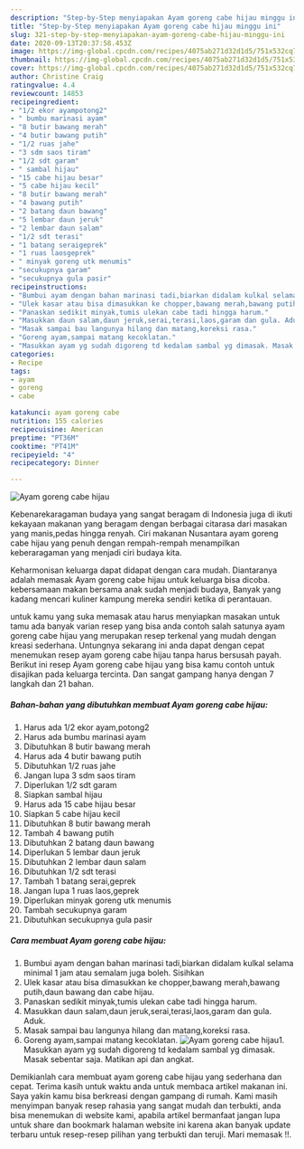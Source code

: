 ```yaml
---
description: "Step-by-Step menyiapakan Ayam goreng cabe hijau minggu ini"
title: "Step-by-Step menyiapakan Ayam goreng cabe hijau minggu ini"
slug: 321-step-by-step-menyiapakan-ayam-goreng-cabe-hijau-minggu-ini
date: 2020-09-13T20:37:58.453Z
image: https://img-global.cpcdn.com/recipes/4075ab271d32d1d5/751x532cq70/ayam-goreng-cabe-hijau-foto-resep-utama.jpg
thumbnail: https://img-global.cpcdn.com/recipes/4075ab271d32d1d5/751x532cq70/ayam-goreng-cabe-hijau-foto-resep-utama.jpg
cover: https://img-global.cpcdn.com/recipes/4075ab271d32d1d5/751x532cq70/ayam-goreng-cabe-hijau-foto-resep-utama.jpg
author: Christine Craig
ratingvalue: 4.4
reviewcount: 14853
recipeingredient:
- "1/2 ekor ayampotong2"
- " bumbu marinasi ayam"
- "8 butir bawang merah"
- "4 butir bawang putih"
- "1/2 ruas jahe"
- "3 sdm saos tiram"
- "1/2 sdt garam"
- " sambal hijau"
- "15 cabe hijau besar"
- "5 cabe hijau kecil"
- "8 butir bawang merah"
- "4 bawang putih"
- "2 batang daun bawang"
- "5 lembar daun jeruk"
- "2 lembar daun salam"
- "1/2 sdt terasi"
- "1 batang seraigeprek"
- "1 ruas laosgeprek"
- " minyak goreng utk menumis"
- "secukupnya garam"
- "secukupnya gula pasir"
recipeinstructions:
- "Bumbui ayam dengan bahan marinasi tadi,biarkan didalam kulkal selama minimal 1 jam atau semalam juga boleh. Sisihkan"
- "Ulek kasar atau bisa dimasukkan ke chopper,bawang merah,bawang putih,daun bawang dan cabe hijau."
- "Panaskan sedikit minyak,tumis ulekan cabe tadi hingga harum."
- "Masukkan daun salam,daun jeruk,serai,terasi,laos,garam dan gula. Aduk."
- "Masak sampai bau langunya hilang dan matang,koreksi rasa."
- "Goreng ayam,sampai matang kecoklatan."
- "Masukkan ayam yg sudah digoreng td kedalam sambal yg dimasak. Masak sebentar saja. Matikan api dan angkat."
categories:
- Recipe
tags:
- ayam
- goreng
- cabe

katakunci: ayam goreng cabe 
nutrition: 155 calories
recipecuisine: American
preptime: "PT36M"
cooktime: "PT41M"
recipeyield: "4"
recipecategory: Dinner

---
```



![Ayam goreng cabe hijau](https://img-global.cpcdn.com/recipes/4075ab271d32d1d5/751x532cq70/ayam-goreng-cabe-hijau-foto-resep-utama.jpg)

Kebenarekaragaman budaya yang sangat beragam di Indonesia juga di ikuti kekayaan makanan yang beragam dengan berbagai citarasa dari masakan yang manis,pedas hingga renyah. Ciri makanan Nusantara ayam goreng cabe hijau yang penuh dengan rempah-rempah menampilkan keberaragaman yang menjadi ciri budaya kita.


Keharmonisan keluarga dapat didapat dengan cara mudah. Diantaranya adalah memasak Ayam goreng cabe hijau untuk keluarga bisa dicoba. kebersamaan makan bersama anak sudah menjadi budaya, Banyak yang kadang mencari kuliner kampung mereka sendiri ketika di perantauan.



untuk kamu yang suka memasak atau harus menyiapkan masakan untuk tamu ada banyak varian resep yang bisa anda contoh salah satunya ayam goreng cabe hijau yang merupakan resep terkenal yang mudah dengan kreasi sederhana. Untungnya sekarang ini anda dapat dengan cepat menemukan resep ayam goreng cabe hijau tanpa harus bersusah payah.
Berikut ini resep Ayam goreng cabe hijau yang bisa kamu contoh untuk disajikan pada keluarga tercinta. Dan sangat gampang hanya dengan 7 langkah dan 21 bahan.


<!--inarticleads1-->

##### Bahan-bahan yang dibutuhkan membuat Ayam goreng cabe hijau:

1. Harus ada 1/2 ekor ayam,potong2
1. Harus ada  bumbu marinasi ayam
1. Dibutuhkan 8 butir bawang merah
1. Harus ada 4 butir bawang putih
1. Dibutuhkan 1/2 ruas jahe
1. Jangan lupa 3 sdm saos tiram
1. Diperlukan 1/2 sdt garam
1. Siapkan  sambal hijau
1. Harus ada 15 cabe hijau besar
1. Siapkan 5 cabe hijau kecil
1. Dibutuhkan 8 butir bawang merah
1. Tambah 4 bawang putih
1. Dibutuhkan 2 batang daun bawang
1. Diperlukan 5 lembar daun jeruk
1. Dibutuhkan 2 lembar daun salam
1. Dibutuhkan 1/2 sdt terasi
1. Tambah 1 batang serai,geprek
1. Jangan lupa 1 ruas laos,geprek
1. Diperlukan  minyak goreng utk menumis
1. Tambah secukupnya garam
1. Dibutuhkan secukupnya gula pasir




<!--inarticleads2-->

##### Cara membuat  Ayam goreng cabe hijau:

1. Bumbui ayam dengan bahan marinasi tadi,biarkan didalam kulkal selama minimal 1 jam atau semalam juga boleh. Sisihkan
1. Ulek kasar atau bisa dimasukkan ke chopper,bawang merah,bawang putih,daun bawang dan cabe hijau.
1. Panaskan sedikit minyak,tumis ulekan cabe tadi hingga harum.
1. Masukkan daun salam,daun jeruk,serai,terasi,laos,garam dan gula. Aduk.
1. Masak sampai bau langunya hilang dan matang,koreksi rasa.
1. Goreng ayam,sampai matang kecoklatan.
<img src="//assets-global.cpcdn.com/assets/icons/button_play-2c75c40dde080a61004c1f40b05d8f140eaff45d7e9e6481dc71c63d2e7c4909.png" alt="Ayam goreng cabe hijau">1. Masukkan ayam yg sudah digoreng td kedalam sambal yg dimasak. Masak sebentar saja. Matikan api dan angkat.




Demikianlah cara membuat ayam goreng cabe hijau yang sederhana dan cepat. Terima kasih untuk waktu anda untuk membaca artikel makanan ini. Saya yakin kamu bisa berkreasi dengan gampang di rumah. Kami masih menyimpan banyak resep rahasia yang sangat mudah dan terbukti, anda bisa menemukan di website kami, apabila artikel bermanfaat jangan lupa untuk share dan bookmark halaman website ini karena akan banyak update terbaru untuk resep-resep pilihan yang terbukti dan teruji. Mari memasak !!. 
